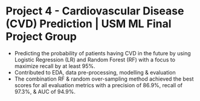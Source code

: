 # Project 4 - Cardiovascular Disease (CVD) Prediction | USM ML Final Project Group
- Predicting the probability of patients having CVD in the future by using Logistic Regression (LR) and Random Forest (RF) with a focus to maximize recall by at least 95%.
- Contributed to EDA, data pre-processing, modelling & evaluation
- The combination RF & random over-sampling method achieved the best scores for all evaluation metrics with a precision of 86.9%, recall of 97.3%, & AUC of 94.9%.

